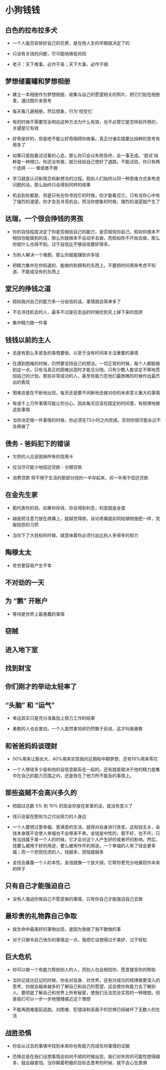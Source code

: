 # 小狗钱钱

## 白色的拉布拉多犬

* 一个人能否安排好自己的花费，是在他人生的早期就决定了的

* 只谈有关钱的问题，尽可能地降低风险

* 老子：天下难事，必作于易；天下大事，必作于细

## 梦想储蓄罐和梦想相册

* 建立一本相册作为梦想相册，收集与自己的愿望相关的照片，把它们贴在相册里，通过图片来思考

* 每天看几遍相册，然后想象，行为'视觉化'

* 有的时候不需要完全明白这种方法为什么有效，也不必管它是怎样起作用的，关键是它有效

* 好奇是好的，但是绝不能让好奇阻碍你做事。真正付诸实践要比纯粹的思考有用多了

* 如果只是抱着试试看的心态，那么你只会以失败告终，会一事无成。'尝试'纯粹是一种借口，你还没有做，就已经给自己想好了退路。不能试验，你只有两个选择 ---- 做或者不做

* 学习就是认识新观念和新想法的过程。假如人们始终以同一种思维方式来考虑问题的话，那么始终只会得到同样的结果

* 机会到处都是，但是只有在你寻找它的时候，你才能看见它。只有当你心中有了强烈的渴望，你才会去寻觅机会。而当你想象的时候，强烈的渴望就产生了

## 达瑞，一个很会挣钱的男孩

* 你的自信程度决定了你是否相信自己的能力，是否相信你自己。假如你根本不相信你能做到的话，那么你就根本不会动手去做，而假如你不开始去做，那么你就什么也得不到。过于自信比不够自信要好得多。

* 为别人解决一个难题，那么你就能赚到许多钱

* 把精力集中在你知道的、能做的和拥有的东西上。不要把时间用来考虑不知道、不能或没有的东西上

## 堂兄的挣钱之道

* 假如我对自己的能力多一分自信的话，事情就会简单多了

* 不去寻找机会的人，最多不过是在走运的时候捡到天上掉下来的馅饼

* 集中精力做一件事

## 钱钱以前的主人

* 总是有那么多紧急的事情要做，以至于没有时间来关注重要的事情

* 在遇到困难的时候，仍然要坚持自己的想法。一切正常的时候，每个人都能做到这一点。只有当真正的困难出现时才能见分晓。只有少数人能坚定不移地贯彻自己的计划。那些非常成功的人，甚至有能力在他们最困难的时候作出最杰出的表现

* 困难总是在不断地出现，每天还是要不间断地去做对你的未来意义重大的事情

* 有成千上万件事情可能让你分心，因此每天应该在固定的时间里，有规律地做这些事情

* 当你决定做一件事情的时候，你必须在72小时之内完成，否则你很可能永远不会再做了

## 债务 - 爸妈犯下的错误

* 欠债的人应该毁掉所有的信用卡

* 应当尽可能少地偿还贷款 - 分期贷款

* 消费贷款 将不用于生活的那部分钱的一半存起来，另一半用于偿还贷款

## 在金先生家

* 鹅代表你的钱，如果你存钱，你会得到利息，利息就是金蛋

* 越是把注意力放在疼痛上，就越觉得疼。谈论疼痛就如同给植物施肥一样，克服抱怨的习惯

* 当你下了大目标的时候，就意味着你必须付出比别人多得多的努力

## 陶穆太太

* 贫穷更容易产生不幸

## 不对劲的一天

## 为 “鹅” 开账户

* 等待是世界上最愚蠢的事情

## 窃贼

## 进入地下室

## 找到财宝

## 你们刚才的举动太轻率了

## “头脑” 和 “运气”

* 幸运其实只是充分准备加上努力工作的结果

* 勇敢的人也会害怕，一个人虽然害怕却仍然敢于前进，这才叫做勇敢

## 和爸爸妈妈谈理财

* 50%用来让鹅长大，40%用来实现我的近期和中期梦想，还有10%用来零花

* 一个人挣钱多少是和他的自信息联系在一起的。还有就是取决于他的精力是集中在自己的能力范围之内，还是放在了他力所不能及的事情上。

## 那些盗贼不会高兴多久的

* 把超过总数 5% 到 10% 的现金存放在家里的话，就没有意义了

* 钱只会留在那些为之付出努力的人身边

* 一个人要想过更幸福、更满意的生活，就得对自身进行改变。这和钱无关，金钱本身既不会使人幸福也不会带来不幸。金钱是中性的，既不好，也不坏。只有当钱属于某一个人的时候，它才会对这个人产生好的或者坏的影响。然后，钱要么被用于好的用途，要么被用作坏的用途。一个幸福的人有了钱会更幸福；而一个悲观忧虑的人，钱越多，烦恼就越多

* 金钱会暴露一个人的本性。金钱就像一个放大镜，它帮你更充分地展现你本来的样子

## 只有自己才能强迫自己

* 没有人强迫你做自己不愿意做的事情，只有你自己才能强迫自己去做

## 最珍贵的礼物靠自己争取

* 我生命中最美好的事物出现，是因为我做了我不敢做的事

* 对于只做令自己快乐的事情这一点，我把它设想得过于美好，过于轻松

## 巨大危机

* 你可以做一个有能力帮助别人的人，而别人也会相信你，愿意接受你的帮助

* 当你记成功日记的时候，你会对自身、对世界，还有对成功的规律做更深入的思考，你就会越来越多的了解自己和自己的愿望，这会使你有能力去了解别人。要彻底了解自己和世界上所有秘密，使我们无法完全实现的一种理想。但是我们可以一步一步地慢慢接近这个理想

* 不能再困难面前逃跑。对困难、犯错误和丢面子的恐惧已经破坏了无数人的生活

## 战胜恐惧

* 你会从过去的事情中找到未来你也有能力完成任何事情的证据

* 恐惧总是在我们设想事情会如何不顺的时候出现，我们对失败的可能性想得越多，就会越害怕。当你朝着积极的目标去思考的时候，就不会心生畏惧